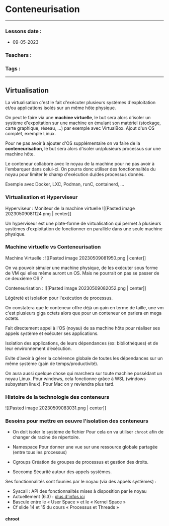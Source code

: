 # Conteneurisation
---
### Lessons date :
- 09-05-2023

### Teachers :


### Tags :


---

## Virtualisation

La virtualisation c'est le fait d'exécuter plusieurs systèmes d'exploitation et/ou applications isolés sur un même hôte physique.

On peut le faire via une **machine virtuelle**, le but sera alors d'isoler un système d'expoitation sur une machine en émulant son matériel (stockage, carte graphique, réseau, ...) par exemple avec VirtualBox. Ajout d'un OS complet, exemple Linux.

Pour ne pas avoir à ajouter d'OS supplémentaire on va faire de la **conteneurisation**, le but sera alors d'isoler un/plusieurs processus sur une machine hôte. 

Le conteneur collabore avec le noyau de la machine pour ne pas avoir à l'embarquer dans celui-ci. On pourra donc utiliser des fonctionnalités du noyau pour limiter le champ d'exécution du/des processus donnés.

Exemple avec Docker, LXC, Podman, runC, containerd, ...

### Virtualisation et Hyperviseur

Hyperviseur : Moniteur de la machine virtuelle
![[Pasted image 20230509081124.png | center]]

Un hyperviseur est une plate-forme de virtualisation qui permet à plusieurs systèmes d’exploitation de fonctionner en parallèle dans une seule machine physique.

### Machine virtuelle vs Conteneurisation

Machine Virtuelle :
![[Pasted image 20230509081950.png | center]]

On va pouvoir simuler une machine physique, de les exécuter sous forme de VM qui elles même auront un OS. Mais ne pourrait on pas se passer de ce deuxième OS ?

Conteneurisation :
![[Pasted image 20230509082052.png | center]]

Légèreté et isolation pour l'exécution de processus.

On constatera que le conteneur offre déjà un gain en terme de taille, une vm c'est plusieurs giga octets alors que pour un conteneur on parlera en mega octets.

Fait directement appel à l'OS (noyau) de sa machine hôte pour réaliser ses appels système et exécuter ses applications.

Isolation des applications, de leurs dépendances (ex: bibliothèques) et de leur environnement d’exécution.

Evite d’avoir à gérer la cohérence globale de toutes les dépendances sur un même système (gain de temps/productivité).

On aura aussi quelque chose qui marchera sur toute machine possédant un noyau Linux.
Pour windows, cela fonctionne grâce à WSL (windows subsystem linux).
Pour Mac on y reviendra plus tard.

### Histoire de la technologie des conteneurs

![[Pasted image 20230509083031.png | center]]

### Besoins pour mettre en oeuvre l'isolation des conteneurs

- On doit isoler le système de fichier
Pour cela on va utiliser `chroot` afin de changer de racine de répertoire.

- Namespace
Pour donner une vue sur une ressource globale partagée (entre tous les processus)

- Cgroups
Création de groupes de processus et gestion des droits.

- Seccomp
Sécurité autour des appels systèmes.

Ses fonctionnalités sont founies par le noyau (via des appels systèmes) :
- Syscall : API des fonctionnalités mises à disposition par le noyau
- Actuellement (6.3) : [plus d'infos ici](https://git.kernel.org/pub/scm/linux/kernel/git/torvalds/linux.git/tree/arch/x86/entry/syscalls?h=v6.3)
- Bascule entre le « User Space » et le « Kernel Space »
- Cf slide 14 et 15 du cours « Processus et Threads »

#### chroot

